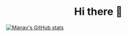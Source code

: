 <h1 align="center">Hi there 👋</h1>

[![Manav's GitHub stats](https://github-readme-stats.vercel.app/api?username=ManavRaja)](https://github.com/anuraghazra/github-readme-stats&count_private=true)

<!--
**ManavRaja/ManavRaja** is a ✨ _special_ ✨ repository because its `README.md` (this file) appears on your GitHub profile.

Here are some ideas to get you started:

- 🔭 I’m currently working on ...
- 🌱 I’m currently learning ...
- 👯 I’m looking to collaborate on ...
- 🤔 I’m looking for help with ...
- 💬 Ask me about ...
- 📫 How to reach me: ...
- 😄 Pronouns: ...
- ⚡ Fun fact: ...
-->
